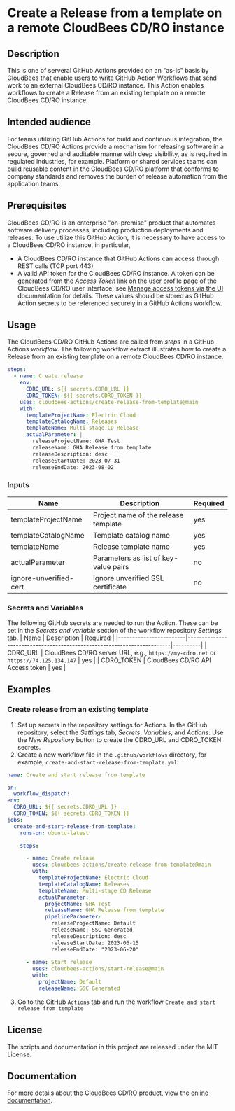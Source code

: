 # Create a Release from a template on a remote CloudBees CD/RO instance
## Description
This is one of serveral GitHub Actions provided on an "as-is" basis by CloudBees that enable users to write GitHub Action Workflows that send work to an external CloudBees CD/RO instance. This Action enables workflows to create a Release from an existing template on a remote CloudBees CD/RO instance.
## Intended audience
For teams utilizing GitHub Actions for build and continuous integration, the CloudBees CD/RO Actions provide a mechanism for releasing software in a secure, governed and auditable manner with deep visibility, as is required in regulated industries, for example. Platform or shared services teams can build reusable content in the CloudBees CD/RO platform that conforms to company standards and removes the burden of release automation from the application teams.
## Prerequisites
CloudBees CD/RO is an enterprise "on-premise" product that automates software delivery processes, including production deployments and releases. To use utilize this GitHub Action, it is necessary to have access to a CloudBees CD/RO instance, in particular, 
- A CloudBees CD/RO instance that GitHub Actions can access through REST calls (TCP port 443)
- A valid API token for the CloudBees CD/RO instance. A token can be generated from the _Access Token_ link on the user profile page of the CloudBees CD/RO user interface; see [Manage access tokens via the UI](https://docs.cloudbees.com/docs/cloudbees-cd/latest/intro/sign-in-cd#_manage_access_tokens_via_the_ui) documentation for details.
These values should be stored as GitHub Action secrets to be referenced securely in a GitHub Actions workflow.
## Usage
The CloudBees CD/RO GitHub Actions are called from _steps_ in a GitHub Actions _workflow_. The following workflow extract illustrates how to create a Release from an existing template on a remote CloudBees CD/RO instance.
```yaml
steps:
  - name: Create release
    env:
      CDRO_URL: ${{ secrets.CDRO_URL }}
      CDRO_TOKEN: ${{ secrets.CDRO_TOKEN }}
    uses: cloudbees-actions/create-release-from-template@main
    with:
      templateProjectName: Electric Cloud
      templateCatalogName: Releases
      templateName: Multi-stage CD Release
      actualParameter: |
        releaseProjectName: GHA Test
        releaseName: GHA Release from template
        releaseDescription: desc
        releaseStartDate: 2023-07-31
        releaseEndDate: 2023-08-02
```
### Inputs
| Name                   | Description                                                            | Required |
|------------------------|------------------------------------------------------------------------|----------|
| templateProjectName    | Project name of the release template                                   | yes      |
| templateCatalogName    | Template catalog name                                                  | yes      |
| templateName           | Release template name                                                  | yes      |
| actualParameter        | Parameters as list of key-value pairs                                  | no       |
| ignore-unverified-cert | Ignore unverified SSL certificate                                      | no       |
### Secrets and Variables
The following GitHub secrets are needed to run the Action. These can be set in the _Secrets and variable_ section of the workflow repository _Settings_ tab.
| Name                   | Description                                                            | Required |
|------------------------|------------------------------------------------------------------------|----------|
| CDRO_URL               | CloudBees CD/RO server URL, e.g., `https://my-cdro.net` or `https://74.125.134.147` | yes |
| CDRO_TOKEN             | CloudBees CD/RO API Access token                                       | yes      |
## Examples
### Create release from an existing template
1. Set up secrets in the repository settings for Actions. In the GitHub repository, select the _Settings_ tab, _Secrets_, _Variables_, and _Actions_. Use the _New Repository_ button to create the CDRO_URL and CDRO_TOKEN secrets.
2. Create a new workflow file in the `.github/workflows` directory, for example, `create-and-start-release-from-template.yml`:
```yaml
name: Create and start release from template

on:
  workflow_dispatch:
env:
  CDRO_URL: ${{ secrets.CDRO_URL }}
  CDRO_TOKEN: ${{ secrets.CDRO_TOKEN }}
jobs:
  create-and-start-release-from-template:
    runs-on: ubuntu-latest

    steps:

      - name: Create release
        uses: cloudbees-actions/create-release-from-template@main
        with:
          templateProjectName: Electric Cloud
          templateCatalogName: Releases
          templateName: Multi-stage CD Release
          actualParameter:
            projectName: GHA Test
            releaseName: GHA Release from template
            pipelineParameter: |
              releaseProjectName: Default
              releaseName: SSC Generated
              releaseDescription: desc
              releaseStartDate: 2023-06-15
              releaseEndDate: "2023-06-20"
     
      - name: Start release
        uses: cloudbees-actions/start-release@main
        with:
          projectName: Default
          releaseName: SSC Generated
```
3. Go to the GitHub `Actions` tab and run the workflow `Create and start release from template`
## License
The scripts and documentation in this project are released under the MIT License.
## Documentation
For more details about the CloudBees CD/RO product, view the [online documentation](https://docs.cloudbees.com/docs/cloudbees-cd/latest/).

